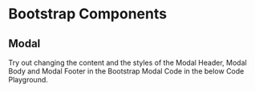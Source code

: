 # Bootstrap Components

## Modal

Try out changing the content and the styles of the Modal Header, Modal Body and Modal Footer in the Bootstrap Modal Code in the below Code Playground.
